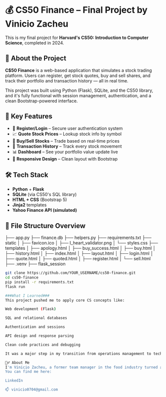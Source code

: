 # 💰 CS50 Finance – Final Project by Vinicio Zacheu

This is my final project for **Harvard's CS50: Introduction to Computer Science**, completed in 2024.

## 🧠 About the Project

**C$50 Finance** is a web-based application that simulates a stock trading platform. Users can register, get stock quotes, buy and sell shares, and track their portfolio and transaction history — all in real time.

This project was built using Python (Flask), SQLite, and the CS50 library, and it's fully functional with session management, authentication, and a clean Bootstrap-powered interface.

## 🌟 Key Features

- 🔐 **Register/Login** – Secure user authentication system  
- 📈 **Quote Stock Prices** – Lookup stock info by symbol  
- 💸 **Buy/Sell Stocks** – Trade based on real-time prices  
- 🧾 **Transaction History** – Track every stock movement  
- 📊 **Dashboard** – See your portfolio value update live  
- 📱 **Responsive Design** – Clean layout with Bootstrap  

## 🛠️ Tech Stack

- **Python** + **Flask**  
- **SQLite** (via CS50's SQL library)  
- **HTML + CSS** (Bootstrap 5)  
- **Jinja2** templates  
- **Yahoo Finance API (simulated)**  

## 📂 File Structure Overview

├── app.py
├── finance.db
├── helpers.py
├── requirements.txt
├── static
│   ├── favicon.ico
│   ├── I_heart_validator.png
│   └── styles.css
├── templates
│   ├── apology.html
│   ├── buy_success.html
│   ├── buy.html
│   ├── history.html
│   ├── index.html
│   ├── layout.html
│   ├── login.html
│   ├── quote.html
│   ├── quoted.html
│   ├── register.html
│   └── sell.html
├── .venv
├── flask_session

```bash
git clone https://github.com/YOUR_USERNAME/cs50-finance.git
cd cs50-finance
pip install -r requirements.txt
flask run

###What I Learned###
This project pushed me to apply core CS concepts like:

Web development (Flask)

SQL and relational databases

Authentication and sessions

API design and response parsing

Clean code practices and debugging

It was a major step in my transition from operations management to tech — and I’m excited for what’s next.

🙋‍♂️ About Me
I'm Vinicio Zacheu, a former team manager in the food industry turned aspiring software developer.
You can find me here:

LinkedIn

📫 vinicio0704@gmail.com

